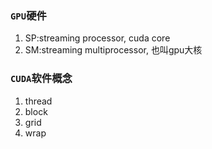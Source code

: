### `GPU`硬件
1. SP:streaming processor, cuda core
2. SM:streaming multiprocessor, 也叫gpu大核

### `CUDA`软件概念
1. thread
2. block
3. grid
4. wrap

